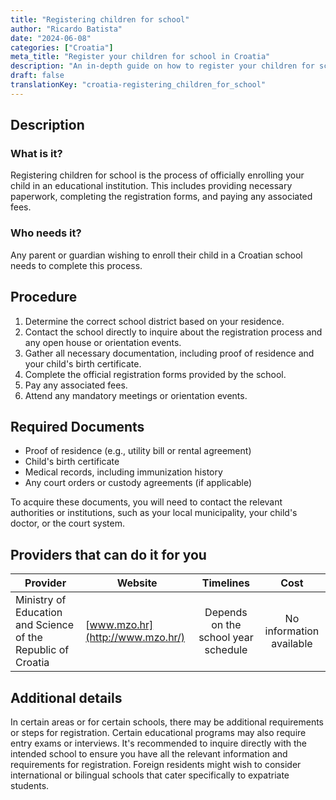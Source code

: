 ```yaml
---
title: "Registering children for school"
author: "Ricardo Batista"
date: "2024-06-08"
categories: ["Croatia"]
meta_title: "Register your children for school in Croatia"
description: "An in-depth guide on how to register your children for school in Croatia"
draft: false
translationKey: "croatia-registering_children_for_school"
---
```


## Description
### What is it?
Registering children for school is the process of officially enrolling your child in an educational institution. This includes providing necessary paperwork, completing the registration forms, and paying any associated fees.

### Who needs it?
Any parent or guardian wishing to enroll their child in a Croatian school needs to complete this process.

## Procedure

1. Determine the correct school district based on your residence.
2. Contact the school directly to inquire about the registration process and any open house or orientation events.
3. Gather all necessary documentation, including proof of residence and your child's birth certificate.
4. Complete the official registration forms provided by the school.
5. Pay any associated fees.
6. Attend any mandatory meetings or orientation events.

## Required Documents

- Proof of residence (e.g., utility bill or rental agreement)
- Child's birth certificate
- Medical records, including immunization history
- Any court orders or custody agreements (if applicable)

To acquire these documents, you will need to contact the relevant authorities or institutions, such as your local municipality, your child's doctor, or the court system. 

## Providers that can do it for you

| Provider        |     Website     |     Timelines    |       Cost      |
| --------------- | --------------- |  :-------------: | :-------------: |
| Ministry of Education and Science of the Republic of Croatia |  [www.mzo.hr](http://www.mzo.hr/)      |      Depends on the school year schedule      |      No information available     |

## Additional details

In certain areas or for certain schools, there may be additional requirements or steps for registration. Certain educational programs may also require entry exams or interviews. It's recommended to inquire directly with the intended school to ensure you have all the relevant information and requirements for registration. Foreign residents might wish to consider international or bilingual schools that cater specifically to expatriate students.